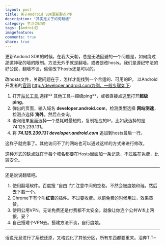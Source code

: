 ```yaml
---
layout: post
title: 关于Android SDK更新那点P事
description: "其实是关于如何翻墙"
category: 生活の印迹
tags: [Android]
imagefeature: 
comments: true
share: true
---
```


更新Andorid SDK的时候，在我大天朝，总是无法回避的一个问题是，如何绕过那道神秘的墙的限制。方法无外乎就是翻墙，或者是改hosts。我们是遵纪守法的好公民，翻墙不谈，偷偷改下hosts还是可以的。 

改hosts文件，关键问题在于，怎样才能找到一个合适的、可用的IP。
以Android开发者的[官网](developer.android.com) http://developer.android.com为例，一般步骤如下:

1. 打开[站长工具](http://tool.chinaz.com/ "打开站长工具"),选择** 其他工具--超级ping**，或者直接点[这里](http://ping.chinaz.com/ "打开超级ping")打开**超级ping**。
2. 弹出的页面，输入域名 **developer.android.com**，检测类型选择 **网站测速**，检测点选择 **海外**。然后点查询。
3. 查询结果里面选择一个总耗时最短的，复制相应的IP，比如我选择的是 74.125.239.131。
4. 将 ***74.125.239.131    developer.android.com*** 追加到hosts最后一行。

这样子就完事了。其他访问不了的网站也可以通过这样的方式来进行修改。

这种方式的缺点就在于每个域名都要在Hosts里面加一条记录，不过胜在免费，比较安全。

---
还是说说翻墙吧。

1. 使用翻墙软件。百度搜 "自由 门",注意中间的空格，不然会被度娘和谐。然后去下载一个。
2. Chrome下有个叫**红杏**的插件。不过要收费。以前免费的时候用过，效果蛮赞。
3. 使用公用VPN。无论免费还是付费都不太安全。就像让你连个公共Wifi上网银，妥？
4. 自己搭建个VPN去。搭建方法不谈，自行度娘。

---

话说元旦进行了系统还原，又格式化了其他分区，所有东西都要重来。泪奔T.T~


